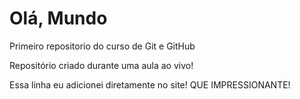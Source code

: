 # Olá, Mundo
 Primeiro repositorio do curso de Git e GitHub

Repositório criado durante uma aula ao vivo!

Essa linha eu adicionei diretamente no site! QUE IMPRESSIONANTE!
